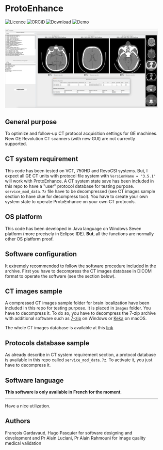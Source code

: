 # ProtoEnhance
[![Licence](https://img.shields.io/badge/license-GNU__GPLv3-yellow)](http://choosealicense.com/licenses/gpl-3.0/)
[![ORCiD](https://img.shields.io/badge/ORCID-0000--0001--9767--3241-green)](http://orcid.org/0000-0001-9767-3241) 
[![Download](https://img.shields.io/badge/ProtoEnhance-Download-red)](https://github.com/fgardavaud/ProtoEnhance/releases/download/v1.0/ProtoEnhance.zip)
[![Demo](https://img.shields.io/badge/Demo-Access-red)](http://www.canalc2.tv/video/12757)


![](screenshot.png)

## General purpose
To optimize and follow-up CT protocol acquisition settings for GE machines.
New GE Revolution CT scanners (with new GUI) are not currently supported.


## CT system requirement
This code has been tested on VCT, 750HD and RevoGSI systems. But, I expect all GE CT units with protocol file system with `VersionName = "3.5.1"` will work with ProtoEnhance.
A CT system state save has been included in this repo to have a "user" protocol database for testing purpose. `service_mod_data.7z` file have to be decompressed (see CT images sample section to have clue for decompress tool).
You have to create your own system state to operate ProtoEnhance on your own CT protocols.

## OS platform

This code has been developed in Java language on Windows Seven platform (more precisely in Eclipse IDE).
**But**, all the functions are normally other OS platform proof. 

## Software configuration

It extremely recommended to follow the software procedure included in the archive. First you have to decompress the CT images database in DICOM format to operate the software (see the section below).

## CT images sample

A compressed CT images sample folder for brain localization have been included in this repo for testing purpose. It is placed in `Images` folder. You have to decompress it. To do so, you have to decompress the 7-zip archive with additional software such as [7-zip](https://www.7-zip.org) on Windows or [Keka](https://www.keka.io/en/) on macOS.

The whole CT images database is available at this [link](https://drive.google.com/file/d/1gHHRTv2LkE8c3-3aNpRTc2L9JnsLl4Ud/view?usp=sharing)

## Protocols database sample

As already describe in CT system requirement section, a protocol database is available in this repo called `service_mod_data.7z`. To activate it, you just have to decompress it.

## Software language

**This software is only available in French for the moment**. 

-----

Have a nice utilization.

## Authors

François Gardavaud, Hugo Pasquier for software designing and development and Pr Alain Luciani, Pr Alain Rahmouni for image quality medical validation

